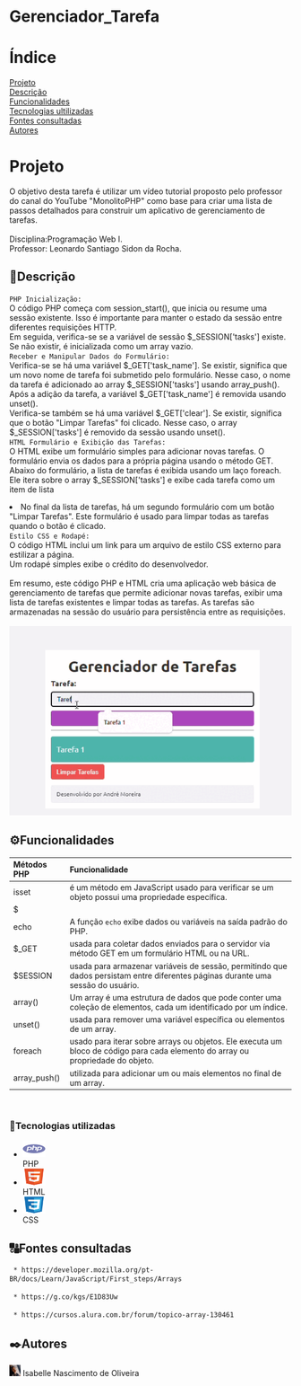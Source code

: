 # Gerenciador_Tarefa
# Índice
[Projeto ](#projeto)  
[Descrição](#descrição)  
[Funcionalidades](#funcionalidades)  
[Tecnologias ultilizadas](#tecnologias-ultilizadas)    
[Fontes consultadas](#fontes-consultadas)  
[Autores](#autores)  

# Projeto 
O objetivo desta tarefa é utilizar um vídeo tutorial proposto pelo professor do canal do YouTube "MonolitoPHP" como base para criar uma lista de passos detalhados para construir um aplicativo de gerenciamento de tarefas. <br>
<br>
Disciplina:Programação Web I. <br>
Professor: Leonardo Santiago Sidon da Rocha.


## 📰Descrição
`PHP Inicialização:`
<br>
O código PHP começa com session_start(), que inicia ou resume uma sessão existente. Isso é importante para manter o estado da sessão entre diferentes requisições HTTP. <br>
Em seguida, verifica-se se a variável de sessão $_SESSION['tasks'] existe. Se não existir, é inicializada como um array vazio.<br>
`Receber e Manipular Dados do Formulário:`
<br>
Verifica-se se há uma variável $_GET['task_name']. Se existir, significa que um novo nome de tarefa foi submetido pelo formulário. Nesse caso, o nome da tarefa é adicionado ao array $_SESSION['tasks'] usando array_push(). Após a adição da tarefa, a variável $_GET['task_name'] é removida usando unset().<br>
Verifica-se também se há uma variável $_GET['clear']. Se existir, significa que o botão "Limpar Tarefas" foi clicado. Nesse caso, o array $_SESSION['tasks'] é removido da sessão usando unset().<br>
`HTML Formulário e Exibição das Tarefas:`
<br>
O HTML exibe um formulário simples para adicionar novas tarefas. O formulário envia os dados para a própria página usando o método GET.<br>
Abaixo do formulário, a lista de tarefas é exibida usando um laço foreach. Ele itera sobre o array $_SESSION['tasks'] e exibe cada tarefa como um item de lista <li> No final da lista de tarefas, há um segundo formulário com um botão "Limpar Tarefas". Este formulário é usado para limpar todas as tarefas quando o botão é clicado.<br>
`Estilo CSS e Rodapé:`
<br>
O código HTML inclui um link para um arquivo de estilo CSS externo para estilizar a página.<br>
Um rodapé simples exibe o crédito do desenvolvedor.<br>
<br>
Em resumo, este código PHP e HTML cria uma aplicação web básica de gerenciamento de tarefas que permite adicionar novas tarefas, exibir uma lista de tarefas existentes e limpar todas as tarefas. As tarefas são armazenadas na sessão do usuário para persistência entre as requisições.
<br>
<br>
![image](exemplodeuso.gif)

## ⚙️Funcionalidades
| Métodos PHP | Funcionalidade |
|--------------------|----------------|
| isset | é um método em JavaScript usado para verificar se um objeto possui uma propriedade específica.|
| $ ||Cria uma variável|
| echo |	A função `echo` exibe dados ou variáveis na saída padrão do PHP.|
|$_GET | usada para coletar dados enviados para o servidor via método GET em um formulário HTML ou na URL. |
|$SESSION| usada para armazenar variáveis de sessão, permitindo que dados persistam entre diferentes páginas durante uma sessão do usuário.|
|array()|Um array é uma estrutura de dados que pode conter uma coleção de elementos, cada um identificado por um índice.|
|unset()| usada para remover uma variável específica ou elementos de um array.|
|foreach | usado para iterar sobre arrays ou objetos. Ele executa um bloco de código para cada elemento do array ou propriedade do objeto.|
|array_push() |utilizada para adicionar um ou mais elementos no final de um array.|
<br>

### 📱Tecnologias utilizadas
 * <img alt="Rafa-Js" height="30" width="40" src="https://raw.githubusercontent.com/devicons/devicon/master/icons/php/php-plain.svg"> <br>
  PHP <br>
 * <img alt="Rafa-HTML" height="30" width="40" src="https://raw.githubusercontent.com/devicons/devicon/master/icons/html5/html5-original.svg"><br>
  HTML<br>
 * <img alt="Rafa-CSS" height="30" width="40" src="https://raw.githubusercontent.com/devicons/devicon/master/icons/css3/css3-original.svg"><br>
  CSS<br>
  

## 🔠Fontes consultadas
     * https://developer.mozilla.org/pt-BR/docs/Learn/JavaScript/First_steps/Arrays
     
     * https://g.co/kgs/E1D83Uw

     * https://cursos.alura.com.br/forum/topico-array-130461


## ✒️Autores
 <img src="isabelle.png" width="20px"> Isabelle Nascimento de Oliveira <br>

